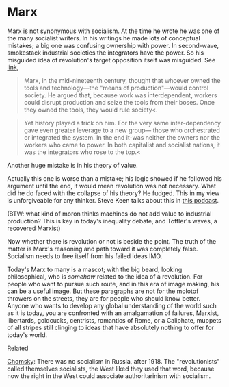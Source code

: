 # Marx

Marx is not synonymous with socialism. At the time he wrote he was one
of the many socialist writers. In his writings he made lots of
conceptual mistakes; a big one was confusing ownership with
power. In second-wave, smokestack industrial societies the integrators
have the power. So his misguided idea of revolution's target
opposition itself was misguided. See
[link](https://muratk3n.github.io/thirdwave/en/2011/03/integrators.html),

>Marx, in the mid-nineteenth century, thought that whoever owned the
tools and technology—the "means of production"—would control
society. He argued that, because work was interdependent, workers
could disrupt production and seize the tools from their boses. Once
they owned the tools, they would rule society<.

>Yet history played a trick on him. For the very same inter-dependency
gave even greater leverage to a new group— those who orchestrated or
integrated the system. In the end it-was neither the owners nor the
workers who came to power. In both capitalist and socialist nations,
it was the integrators who rose to the top.<

Another huge mistake is in his theory of value.

Actually this one is worse than a mistake; his logic showed if he
followed his argument until the end, it would mean revolution was not
necessary. What did he do faced with the collapse of his theory? He
fudged. This in my view is unforgiveable for any thinker. Steve Keen
talks about this in [this
podcast](https://youtu.be/2b1JETZ6-Ck?t=1482).

(BTW: what kind of moron thinks machines do not add value to
industrial production? This is key in today's inequality debate, and
Toffler's waves, a recovered Marxist)

Now whether there is revolution or not is beside the point. The truth
of the matter is Marx's reasoning and path toward it was completely
false. Socialism needs to free itself from his failed ideas IMO.

Today's Marx to many is a mascot; with the big beard, looking
philosophical, who is *somehow* related to the idea of a
revolution. For people who want to pursue such route, and in this era
of image making, his can be a useful image. But these paragraphs are
not for the molotof throwers on the streets, they are for people who
should know better. Anyone who wants to develop any global
understanding of the world such as it is today, you are confronted
with an amalgamation of failures, Marxist, libertards, goldcucks,
centrists, romantics of Rome, or a Caliphate, muppets of all stripes
still clinging to ideas that have absolutely nothing to offer for
today's world.

Related

[Chomsky](https://youtu.be/d_LPraj3_s4?t=231): There was no socialism
in Russia, after 1918. The "revolutionists" called themselves
socialists, the West liked they used that word, because now the right
in the West could associate authoritarinism with socialism.
